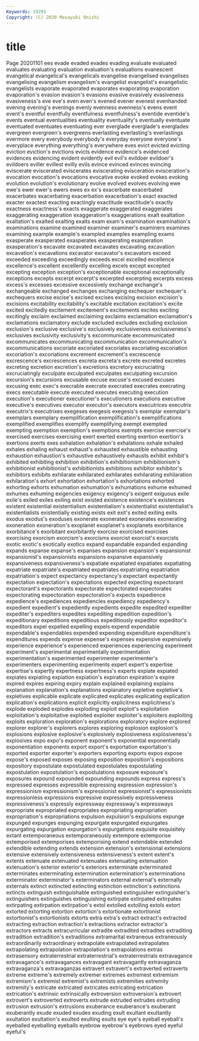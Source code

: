 ```yaml
---
Keywords: 19291
Copyright: (C) 2020 Masayuki Onishi
---
```


# title
Page 20201101
ees evade evaded evades evading evaluate
evaluated evaluates evaluating evaluation evaluation's evaluations evanescent evangelical evangelical's evangelicals
evangelise evangelised evangelises evangelising evangelism evangelism's evangelist evangelist's evangelistic evangelists
evaporate evaporated evaporates evaporating evaporation evaporation's evasion evasion's evasions evasive
evasively evasiveness evasiveness's eve eve's even even's evened evener evenest
evenhanded evening evening's evenings evenly evenness evenness's evens event event's
eventful eventfully eventfulness eventfulness's eventide eventide's events eventual eventualities eventuality
eventuality's eventually eventuate eventuated eventuates eventuating ever everglade everglade's everglades
evergreen evergreen's evergreens everlasting everlasting's everlastings evermore every everybody everybody's
everyday everyone everyone's everyplace everything everything's everywhere eves evict evicted
evicting eviction eviction's evictions evicts evidence evidence's evidenced evidences evidencing
evident evidently evil evil's evildoer evildoer's evildoers eviller evillest evilly
evils evince evinced evinces evincing eviscerate eviscerated eviscerates eviscerating evisceration
evisceration's evocation evocation's evocations evocative evoke evoked evokes evoking evolution
evolution's evolutionary evolve evolved evolves evolving ewe ewe's ewer ewer's
ewers ewes ex ex's exacerbate exacerbated exacerbates exacerbating exacerbation exacerbation's
exact exacted exacter exactest exacting exactingly exactitude exactitude's exactly exactness
exactness's exacts exaggerate exaggerated exaggerates exaggerating exaggeration exaggeration's exaggerations exalt
exaltation exaltation's exalted exalting exalts exam exam's examination examination's examinations
examine examined examiner examiner's examiners examines examining example example's exampled
examples exampling exams exasperate exasperated exasperates exasperating exasperation exasperation's excavate
excavated excavates excavating excavation excavation's excavations excavator excavator's excavators exceed
exceeded exceeding exceedingly exceeds excel excelled excellence excellence's excellent excellently
excelling excels except excepted excepting exception exception's exceptionable exceptional exceptionally
exceptions excepts excerpt excerpt's excerpted excerpting excerpts excess excess's excesses
excessive excessively exchange exchange's exchangeable exchanged exchanges exchanging exchequer exchequer's
exchequers excise excise's excised excises excising excision excision's excisions excitability
excitability's excitable excitation excitation's excite excited excitedly excitement excitement's excitements
excites exciting excitingly exclaim exclaimed exclaiming exclaims exclamation exclamation's exclamations
exclamatory exclude excluded excludes excluding exclusion exclusion's exclusive exclusive's exclusively
exclusiveness exclusiveness's exclusives exclusivity exclusivity's excommunicate excommunicated excommunicates excommunicating excommunication
excommunication's excommunications excoriate excoriated excoriates excoriating excoriation excoriation's excoriations excrement
excrement's excrescence excrescence's excrescences excreta excreta's excrete excreted excretes excreting
excretion excretion's excretions excretory excruciating excruciatingly exculpate exculpated exculpates exculpating
excursion excursion's excursions excusable excuse excuse's excused excuses excusing exec
exec's execrable execrate execrated execrates execrating execs executable execute executed
executes executing execution execution's executioner executioner's executioners executions executive executive's
executives executor executor's executors executrices executrix executrix's executrixes exegeses exegesis
exegesis's exemplar exemplar's exemplars exemplary exemplification exemplification's exemplifications exemplified exemplifies
exemplify exemplifying exempt exempted exempting exemption exemption's exemptions exempts exercise
exercise's exercised exercises exercising exert exerted exerting exertion exertion's exertions
exerts exes exhalation exhalation's exhalations exhale exhaled exhales exhaling exhaust
exhaust's exhausted exhaustible exhausting exhaustion exhaustion's exhaustive exhaustively exhausts exhibit
exhibit's exhibited exhibiting exhibition exhibition's exhibitionism exhibitionism's exhibitionist exhibitionist's exhibitionists
exhibitions exhibitor exhibitor's exhibitors exhibits exhilarate exhilarated exhilarates exhilarating exhilaration
exhilaration's exhort exhortation exhortation's exhortations exhorted exhorting exhorts exhumation exhumation's
exhumations exhume exhumed exhumes exhuming exigencies exigency exigency's exigent exiguous
exile exile's exiled exiles exiling exist existed existence existence's existences
existent existential existentialism existentialism's existentialist existentialist's existentialists existentially existing exists
exit exit's exited exiting exits exodus exodus's exoduses exonerate exonerated
exonerates exonerating exoneration exoneration's exoplanet exoplanet's exoplanets exorbitance exorbitance's exorbitant
exorbitantly exorcise exorcised exorcises exorcising exorcism exorcism's exorcisms exorcist exorcist's
exorcists exotic exotic's exotically exotics expand expandable expanded expanding expands
expanse expanse's expanses expansion expansion's expansionist expansionist's expansionists expansions expansive
expansively expansiveness expansiveness's expatiate expatiated expatiates expatiating expatriate expatriate's expatriated
expatriates expatriating expatriation expatriation's expect expectancy expectancy's expectant expectantly expectation
expectation's expectations expected expecting expectorant expectorant's expectorants expectorate expectorated expectorates
expectorating expectoration expectoration's expects expedience expedience's expediences expediencies expediency expediency's
expedient expedient's expediently expedients expedite expedited expediter expediter's expediters expedites
expediting expedition expedition's expeditionary expeditions expeditious expeditiously expeditor expeditor's expeditors
expel expelled expelling expels expend expendable expendable's expendables expended expending
expenditure expenditure's expenditures expends expense expense's expenses expensive expensively experience
experience's experienced experiences experiencing experiment experiment's experimental experimentally experimentation experimentation's
experimented experimenter experimenter's experimenters experimenting experiments expert expert's expertise expertise's
expertly expertness expertness's experts expiate expiated expiates expiating expiation expiation's
expiration expiration's expire expired expires expiring expiry explain explained explaining
explains explanation explanation's explanations explanatory expletive expletive's expletives explicable explicate
explicated explicates explicating explication explication's explications explicit explicitly explicitness explicitness's
explode exploded explodes exploding exploit exploit's exploitation exploitation's exploitative exploited
exploiter exploiter's exploiters exploiting exploits exploration exploration's explorations exploratory explore
explored explorer explorer's explorers explores exploring explosion explosion's explosions explosive
explosive's explosively explosiveness explosiveness's explosives expo expo's exponent exponent's exponential
exponentially exponentiation exponents export export's exportation exportation's exported exporter exporter's
exporters exporting exports expos expose expose's exposed exposes exposing exposition
exposition's expositions expository expostulate expostulated expostulates expostulating expostulation expostulation's expostulations
exposure exposure's exposures expound expounded expounding expounds express express's expressed
expresses expressible expressing expression expression's expressionism expressionism's expressionist expressionist's expressionists
expressionless expressions expressive expressively expressiveness expressiveness's expressly expressway expressway's expressways
expropriate expropriated expropriates expropriating expropriation expropriation's expropriations expulsion expulsion's expulsions
expunge expunged expunges expunging expurgate expurgated expurgates expurgating expurgation expurgation's
expurgations exquisite exquisitely extant extemporaneous extemporaneously extempore extemporise extemporised extemporises
extemporising extend extendable extended extendible extending extends extension extension's extensional
extensions extensive extensively extensiveness extensiveness's extent extent's extents extenuate extenuated
extenuates extenuating extenuation extenuation's exterior exterior's exteriors exterminate exterminated exterminates
exterminating extermination extermination's exterminations exterminator exterminator's exterminators external external's externally
externals extinct extincted extincting extinction extinction's extinctions extincts extinguish extinguishable
extinguished extinguisher extinguisher's extinguishers extinguishes extinguishing extirpate extirpated extirpates extirpating
extirpation extirpation's extol extolled extolling extols extort extorted extorting extortion
extortion's extortionate extortionist extortionist's extortionists extorts extra extra's extract extract's
extracted extracting extraction extraction's extractions extractor extractor's extractors extracts extracurricular
extradite extradited extradites extraditing extradition extradition's extraditions extramarital extraneous extraneously
extraordinarily extraordinary extrapolate extrapolated extrapolates extrapolating extrapolation extrapolation's extrapolations extras
extrasensory extraterrestrial extraterrestrial's extraterrestrials extravagance extravagance's extravagances extravagant extravagantly extravaganza
extravaganza's extravaganzas extravert extravert's extraverted extraverts extreme extreme's extremely extremer
extremes extremest extremism extremism's extremist extremist's extremists extremities extremity extremity's
extricate extricated extricates extricating extrication extrication's extrinsic extrinsically extroversion extroversion's
extrovert extrovert's extroverted extroverts extrude extruded extrudes extruding extrusion extrusion's
extrusions exuberance exuberance's exuberant exuberantly exude exuded exudes exuding exult
exultant exultantly exultation exultation's exulted exulting exults eye eye's eyeball
eyeball's eyeballed eyeballing eyeballs eyebrow eyebrow's eyebrows eyed eyeful eyeful's
